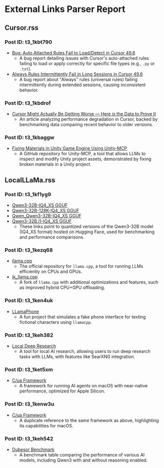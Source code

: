 # External Links Parser Report

## Cursor.rss

### Post ID: t3_1kbt790
- [Bug: Auto Attached Rules Fail to Load/Detect in Cursor 49.6](https://forum.cursor.com/t/bug-auto-attached-rules-fail-to-load-detect-in-cursor-49-6/85456)
  - A bug report detailing issues with Cursor's auto-attached rules failing to load or apply correctly for specific file types (e.g., `.py` or `.txt`).
- [Always Rules Intermittently Fail in Long Sessions in Cursor 49.6](https://forum.cursor.com/t/always-rules-intermittently-fail-in-long-sessions-in-cursor-49-6/85458)
  - A bug report about "Always" rules (universal rules) failing intermittently during extended sessions, causing inconsistent behavior.

### Post ID: t3_1kbdrof
- [Cursor Might Actually Be Getting Worse — Here is the Data to Prove It](https://medium.com/@chrisdunlop_37984/cursor-might-actually-being-getting-worse-here-is-the-data-to-prove-it-7a07e19945e9?sk=583cd9b7a6d749329cc19aa3f7609f2f)
  - An article analyzing performance degradation in Cursor, backed by benchmarking data comparing recent behavior to older versions.

### Post ID: t3_1kbaggw
- [Fixing Materials in Unity Game Engine Using Unity-MCP](https://github.com/IvanMurzak/Unity-MCP)
  - A GitHub repository for Unity-MCP, a tool that allows LLMs to inspect and modify Unity project assets, demonstrated by fixing broken materials in a Unity project.

## LocalLLaMa.rss

### Post ID: t3_1kf1yg9
- [Qwen3-32B-IQ4_XS GGUF](https://huggingface.co/unsloth/Qwen3-32B-GGUF/blob/main/Qwen3-32B-IQ4_XS.gguf)
- [Qwen3-32B-128K-IQ4_XS GGUF](https://huggingface.co/unsloth/Qwen3-32B-128K-GGUF/blob/main/Qwen3-32B-128K-IQ4_XS.gguf)
- [Qwen_Qwen3-32B-IQ4_XS GGUF](https://huggingface.co/bartowski/Qwen_Qwen3-32B-GGUF/blob/main/Qwen_Qwen3-32B-IQ4_XS.gguf)
- [Qwen3-32B.i1-IQ4_XS GGUF](https://huggingface.co/mradermacher/Qwen3-32B-i1-GGUF/blob/main/Qwen3-32B.i1-IQ4_XS.gguf)
  - These links point to quantized versions of the Qwen3-32B model (IQ4_XS format) hosted on Hugging Face, used for benchmarking and performance comparisons.

### Post ID: t3_1kezq68
- [llama.cpp](https://github.com/ggml-org/llama.cpp)
  - The official repository for `llama.cpp`, a tool for running LLMs efficiently on CPUs and GPUs.
- [ik_llama.cpp](https://github.com/ikawrakow/ik_llama.cpp)
  - A fork of `llama.cpp` with additional optimizations and features, such as improved hybrid CPU+GPU offloading.

### Post ID: t3_1ken4uk
- [LLamaPhone](https://github.com/openconstruct/llamaphone)
  - A fun project that simulates a fake phone interface for texting fictional characters using `llamacpp`.

### Post ID: t3_1keh382
- [Local Deep Research](https://github.com/LearningCircuit/local-deep-research)
  - A tool for local AI research, allowing users to run deep research tasks with LLMs, with features like SearXNG integration.

### Post ID: t3_1ket5xm
- [C/ua Framework](https://github.com/trycua/cua)
  - A framework for running AI agents on macOS with near-native performance, optimized for Apple Silicon.

### Post ID: t3_1kenw3u
- [C/ua Framework](https://github.com/trycua/cua)
  - A duplicate reference to the same framework as above, highlighting its capabilities for macOS.

### Post ID: t3_1keh542
- [Dubesor Benchmark](https://dubesor.de/benchtable.html)
  - A benchmark table comparing the performance of various AI models, including Qwen3 with and without reasoning enabled. 